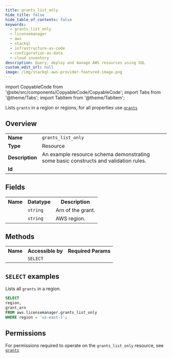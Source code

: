 ```yaml
---
title: grants_list_only
hide_title: false
hide_table_of_contents: false
keywords:
  - grants_list_only
  - licensemanager
  - aws
  - stackql
  - infrastructure-as-code
  - configuration-as-data
  - cloud inventory
description: Query, deploy and manage AWS resources using SQL
custom_edit_url: null
image: /img/stackql-aws-provider-featured-image.png
---
```


import CopyableCode from '@site/src/components/CopyableCode/CopyableCode';
import Tabs from '@theme/Tabs';
import TabItem from '@theme/TabItem';

Lists <code>grants</code> in a region or regions, for all properties use <a href="/services/serviceName/grants/"><code>grants</code></a>

## Overview
<table>
<tbody>
<tr><td><b>Name</b></td><td><code>grants_list_only</code></td></tr>
<tr><td><b>Type</b></td><td>Resource</td></tr>
<tr><td><b>Description</b></td><td>An example resource schema demonstrating some basic constructs and validation rules.</td></tr>
<tr><td><b>Id</b></td><td><CopyableCode code="aws.licensemanager.grants_list_only" /></td></tr>
</tbody>
</table>

## Fields
<table>
<tbody>
<tr><th>Name</th><th>Datatype</th><th>Description</th></tr><tr><td><CopyableCode code="grant_arn" /></td><td><code>string</code></td><td>Arn of the grant.</td></tr>
<tr><td><CopyableCode code="region" /></td><td><code>string</code></td><td>AWS region.</td></tr>
</tbody>
</table>

## Methods

<table>
<tbody>
  <tr>
    <th>Name</th>
    <th>Accessible by</th>
    <th>Required Params</th>
  </tr>
  <tr>
    <td><CopyableCode code="list_resources" /></td>
    <td><code>SELECT</code></td>
    <td><CopyableCode code="region" /></td>
  </tr>
</tbody>
</table>

## `SELECT` examples
Lists all <code>grants</code> in a region.
```sql
SELECT
region,
grant_arn
FROM aws.licensemanager.grants_list_only
WHERE region = 'us-east-1';
```


## Permissions

For permissions required to operate on the <code>grants_list_only</code> resource, see <a href="/services/licensemanager/grants/#permissions"><code>grants</code></a>

